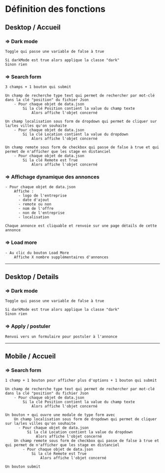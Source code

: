 # Définition des fonctions

## Desktop / Accueil

### => Dark mode
    Toggle qui passe une variable de false à true

    Si darkMode est true alors applique la classe "dark"
    Sinon rien

### => Search form
    3 champs + 1 bouton qui submit

    Un champ de recherche type text qui permet de rechercher par mot-clé dans la clé "position" du fichier Json
        - Pour chaque objet de data.json
            Si la clé Position contient la value du champ texte
                Alors affiche l'objet concerné

    Un champ localisation sous form de dropdown qui permet de cliquer sur la/les villes qu'on souhaite
        - Pour chaque objet de data.json
            Si la clé Location contient la value du dropdown
                Alors affiche l'objet concerné

    Un champ remote sous form de checkbox qui passe de false à true et qui permet de n'afficher que les stage en distanciel
        - Pour chaque objet de data.json
            Si la clé Remote est True
                Alors affiche l'objet concerné

### => Affichage dynamique des annonces
    - Pour chaque objet de data.json
        Affiche : 
          - logo de l'entreprise
          - date d'ajout
          - remote ou non
          - nom de l'offre
          - non de l'entreprise
          - localisation

    Chaque annonce est cliquable et renvoie sur une page détails de cette annonce

### => Load more
    - Au clic du bouton Load More
        Affiche X nombre supplémentaires d'annonces
------------ 
## Desktop / Details 

### => Dark mode
    Toggle qui passe une variable de false à true

    Si darkMode est true alors applique la classe "dark"
    Sinon rien

### => Apply / postuler
    Renvoi vers un formulaire pour postuler à l'annonce

-----------------

## Mobile / Accueil

### => Search form
    1 champ + 1 bouton pour afficher plus d'options + 1 bouton qui submit

    Un champ de recherche type text qui permet de rechercher par mot-clé dans la clé "position" du fichier Json
        - Pour chaque objet de data.json
            Si la clé Position contient la value du champ texte
                Alors affiche l'objet concerné

    Un bouton + qui ouvre une modale de type form avec
        Un champ localisation sous form de dropdown qui permet de cliquer sur la/les villes qu'on souhaite
          - Pour chaque objet de data.json
              Si la clé Location contient la value du dropdown
                  Alors affiche l'objet concerné
        Un champ remote sous form de checkbox qui passe de false à true et qui permet de n'afficher que les stage en distanciel
            - Pour chaque objet de data.json
                Si la clé Remote est True
                    Alors affiche l'objet concerné
    
    Un bouton submit